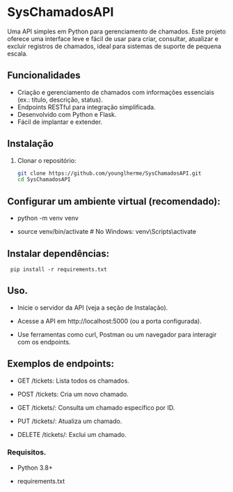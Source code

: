 # SysChamadosAPI

Uma API simples em Python para gerenciamento de chamados. Este projeto oferece uma interface leve e fácil de usar para criar, consultar, atualizar e excluir registros de chamados, ideal para sistemas de suporte de pequena escala.

## Funcionalidades

- Criação e gerenciamento de chamados com informações essenciais (ex.: título, descrição, status).
- Endpoints RESTful para integração simplificada.
- Desenvolvido com Python e Flask.
- Fácil de implantar e extender.

## Instalação

1. Clonar o repositório:
   ```bash
   git clone https://github.com/younglherme/SysChamadosAPI.git
   cd SysChamadosAPI


## Configurar um ambiente virtual (recomendado):

- python -m venv venv

- source venv/bin/activate # No Windows: venv\Scripts\activate

## Instalar dependências:
```
 pip install -r requirements.txt

```

## Uso.

- Inicie o servidor da API (veja a seção de Instalação).

- Acesse a API em http://localhost:5000 (ou a porta configurada).

- Use ferramentas como curl, Postman ou um navegador para interagir com os endpoints.

## Exemplos de endpoints:

- GET /tickets: Lista todos os chamados.

- POST /tickets: Cria um novo chamado.

- GET /tickets/: Consulta um chamado específico por ID.

- PUT /tickets/: Atualiza um chamado.

- DELETE /tickets/: Exclui um chamado.

### Requisitos.

- Python 3.8+

- requirements.txt

